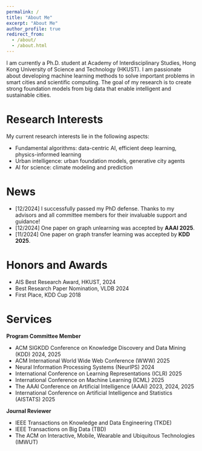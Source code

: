 ```yaml
---
permalink: /
title: "About Me"
excerpt: "About Me"
author_profile: true
redirect_from:
  - /about/
  - /about.html
---
```


I am currently a Ph.D. student at Academy of Interdisciplinary Studies, Hong Kong University of Science and Technology (HKUST). I am passionate about developing machine learning methods to solve important problems in smart cities and scientific computing. The goal of my research is to create strong foundation models from big data that enable intelligent and sustainable cities.

# Research Interests
My current research interests lie in the following aspects:
* Fundamental algorithms: data-centric AI, efficient deep learning, physics-informed learning
* Urban intelligence: urban foundation models, generative city agents
* AI for science: climate modeling and prediction

# News

- \[12/2024\] I successfully passed my PhD defense. Thanks to my advisors and all committee members for their invaluable support and guidance!
- \[12/2024\] One paper on graph unlearning was accepted by **AAAI 2025**.
- \[11/2024\] One paper on graph transfer learning was accepted by **KDD 2025**.

# Honors and Awards
* AIS Best Research Award, HKUST, 2024
* Best Research Paper Nomination, VLDB 2024
* First Place, KDD Cup 2018

# Services
**Program Committee Member**
* ACM SIGKDD Conference on Knowledge Discovery and Data Mining (KDD) 2024, 2025
* ACM International World Wide Web Conference (WWW) 2025
* Neural Information Processing Systems (NeurIPS) 2024
* International Conference on Learning Representations (ICLR) 2025
* International Conference on Machine Learning (ICML) 2025
* The AAAI Conference on Artificial Intelligence (AAAI) 2023, 2024, 2025
* International Conference on Artificial Intelligence and Statistics (AISTATS) 2025

**Journal Reviewer**
* IEEE Transactions on Knowledge and Data Engineering (TKDE)
* IEEE Transactions on Big Data (TBD)
* The ACM on Interactive, Mobile, Wearable and Ubiquitous Technologies (IMWUT)
